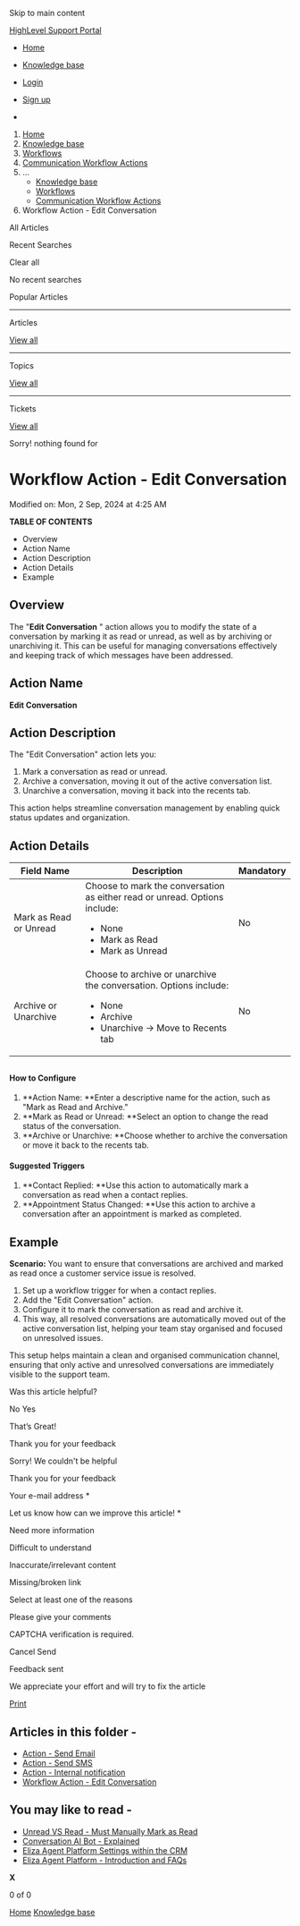 Skip to main content

[ HighLevel Support Portal ](https://help.gohighlevel.com)

  * [ Home ](/support/home)
  * [ Knowledge base ](/support/solutions)

  * [Login](/support/login)
  * [Sign up](/support/signup)
  * 

  1. [Home](/support/home)
  2. [Knowledge base](/support/solutions)
  3. [Workflows](/support/solutions/48000455132)
  4. [Communication Workflow Actions](/support/solutions/folders/155000000749)
  5. ... 
     * [Knowledge base](/support/solutions)
     * [Workflows](/support/solutions/48000455132)
     * [Communication Workflow Actions](/support/solutions/folders/155000000749)
  6. Workflow Action - Edit Conversation

All  Articles 

Recent Searches

Clear all

No recent searches

Popular Articles

* * *

Articles

[View all](/support/search/solutions)

* * *

Topics

[View all](/support/search/topics)

* * *

Tickets

[View all](/support/search/tickets)

Sorry! nothing found for   

# Workflow Action - Edit Conversation

Modified on: Mon, 2 Sep, 2024 at 4:25 AM

**TABLE OF CONTENTS**

  * Overview
  * Action Name
  * Action Description
  * Action Details
  * Example

##   

## Overview

The "**Edit Conversation** " action allows you to modify the state of a conversation by marking it as read or unread, as well as by archiving or unarchiving it. This can be useful for managing conversations effectively and keeping track of which messages have been addressed.

## Action Name

**Edit Conversation**

## Action Description

The "Edit Conversation" action lets you:

  1. Mark a conversation as read or unread.
  2. Archive a conversation, moving it out of the active conversation list.
  3. Unarchive a conversation, moving it back into the recents tab.

This action helps streamline conversation management by enabling quick status updates and organization.

## Action Details

Field Name| Description| Mandatory  
---|---|---  
Mark as Read or Unread| Choose to mark the conversation as either read or unread. Options include: <ul><li>None</li><li>Mark as Read</li><li>Mark as Unread</li></ul>| No  
Archive or Unarchive| Choose to archive or unarchive the conversation. Options include: <ul><li>None</li><li>Archive</li><li>Unarchive -> Move to Recents tab</li></ul>| No  
  
##   

#### **How to Configure**

  1. **Action Name:  **Enter a descriptive name for the action, such as "Mark as Read and Archive."
  2. **Mark as Read or Unread:  **Select an option to change the read status of the conversation.
  3. **Archive or Unarchive:  **Choose whether to archive the conversation or move it back to the recents tab.

####   

#### **Suggested Triggers**

  1. **Contact Replied:  **Use this action to automatically mark a conversation as read when a contact replies.
  2. **Appointment Status Changed:  **Use this action to archive a conversation after an appointment is marked as completed.

#### 

##   

## Example

**Scenario:** You want to ensure that conversations are archived and marked as read once a customer service issue is resolved.

  1. Set up a workflow trigger for when a contact replies.
  2. Add the "Edit Conversation" action.
  3. Configure it to mark the conversation as read and archive it.
  4. This way, all resolved conversations are automatically moved out of the active conversation list, helping your team stay organised and focused on unresolved issues.

This setup helps maintain a clean and organised communication channel, ensuring that only active and unresolved conversations are immediately visible to the support team.

Was this article helpful?

No  Yes 

That’s Great!

Thank you for your feedback

Sorry! We couldn't be helpful

Thank you for your feedback

Your e-mail address *

Let us know how can we improve this article! *

Need more information 

Difficult to understand 

Inaccurate/irrelevant content 

Missing/broken link 

Select at least one of the reasons 

Please give your comments 

CAPTCHA verification is required. 

Cancel  Send 

Feedback sent

We appreciate your effort and will try to fix the article

[Print](javascript:print\(\))

## Articles in this folder -

  * [Action - Send Email](/support/solutions/articles/155000002472-action-send-email)
  * [Action - Send SMS](/support/solutions/articles/155000002474-action-send-sms)
  * [Action - Internal notification](/support/solutions/articles/155000003202-action-internal-notification)
  * [Workflow Action - Edit Conversation](/support/solutions/articles/155000003269-workflow-action-edit-conversation)

## You may like to read -

  * [Unread VS Read - Must Manually Mark as Read](/support/solutions/articles/48000980858-unread-vs-read-must-manually-mark-as-read)
  * [Conversation AI Bot - Explained](/support/solutions/articles/155000001335-conversation-ai-bot-explained)
  * [Eliza Agent Platform Settings within the CRM](/support/solutions/articles/48001236605-eliza-agent-platform-settings-within-the-crm)
  * [Eliza Agent Platform - Introduction and FAQs](/support/solutions/articles/48001236572-eliza-agent-platform-introduction-and-faqs)

**X**

0 of 0 []()

[Home](/support/home) [Knowledge base](/support/solutions)
